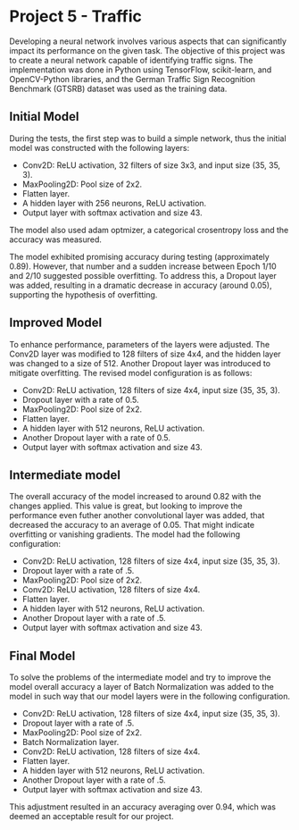 # Project 5 - Traffic

Developing a neural network involves various aspects that can significantly impact its performance on the given task. The objective of this project was to create a neural network capable of identifying traffic signs. The implementation was done in Python using TensorFlow, scikit-learn, and OpenCV-Python libraries, and the German Traffic Sign Recognition Benchmark (GTSRB) dataset was used as the training data.

## Initial Model

During the tests, the first step was to build a simple network, thus the initial model was constructed with the following layers:

- Conv2D: ReLU activation, 32 filters of size 3x3, and input size (35, 35, 3).
- MaxPooling2D: Pool size of 2x2.
- Flatten layer.
- A hidden layer with 256 neurons, ReLU activation.
- Output layer with softmax activation and size 43.

The model also used adam optmizer, a categorical crosentropy loss and the accuracy was measured.

The model exhibited promising accuracy during testing (approximately 0.89). However, that number and a sudden increase between Epoch 1/10 and 2/10 suggested possible overfitting. To address this, a Dropout layer was added, resulting in a dramatic decrease in accuracy (around 0.05), supporting the hypothesis of overfitting.

## Improved Model

To enhance performance, parameters of the layers were adjusted. The Conv2D layer was modified to 128 filters of size 4x4, and the hidden layer was changed to a size of 512. Another Dropout layer was introduced to mitigate overfitting. The revised model configuration is as follows:

- Conv2D: ReLU activation, 128 filters of size 4x4, input size (35, 35, 3).
- Dropout layer with a rate of 0.5.
- MaxPooling2D: Pool size of 2x2.
- Flatten layer.
- A hidden layer with 512 neurons, ReLU activation.
- Another Dropout layer with a rate of 0.5.
- Output layer with softmax activation and size 43.

## Intermediate model

The overall accuracy of the model increased to around 0.82 with the changes applied. This value is great, but looking to improve the performance even futher another convolutional layer was added, that decreased the accuracy to an average of 0.05. That might indicate overfitting or vanishing gradients. The model had the following configuration:

- Conv2D: ReLU activation, 128 filters of size 4x4, input size (35, 35, 3).
- Dropout layer with a rate of .5.
- MaxPooling2D: Pool size of 2x2.
- Conv2D: ReLU activation, 128 filters of size 4x4.
- Flatten layer.
- A hidden layer with 512 neurons, ReLU activation.
- Another Dropout layer with a rate of .5.
- Output layer with softmax activation and size 43.

## Final Model

To solve the problems of the intermediate model and try to improve the model overall accuracy a layer of Batch Normalization was added to the model in such way that our model layers were in the following configuration.

- Conv2D: ReLU activation, 128 filters of size 4x4, input size (35, 35, 3).
- Dropout layer with a rate of .5.
- MaxPooling2D: Pool size of 2x2.
- Batch Normalization layer.
- Conv2D: ReLU activation, 128 filters of size 4x4.
- Flatten layer.
- A hidden layer with 512 neurons, ReLU activation.
- Another Dropout layer with a rate of .5.
- Output layer with softmax activation and size 43.

This adjustment resulted in an accuracy averaging over 0.94, which was deemed an acceptable result for our project.
